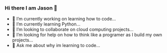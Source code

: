 ### Hi there I am Jason 👋

- 🔭 I’m currently working on learning how to code...
- 🌱 I’m currently learning Python...
- 👯 I’m looking to collaborate on cloud computing projects...
- 🤔 I’m looking for help on how to think like a programer as I build my own projects...
- 💬 Ask me about why im learning to code...
